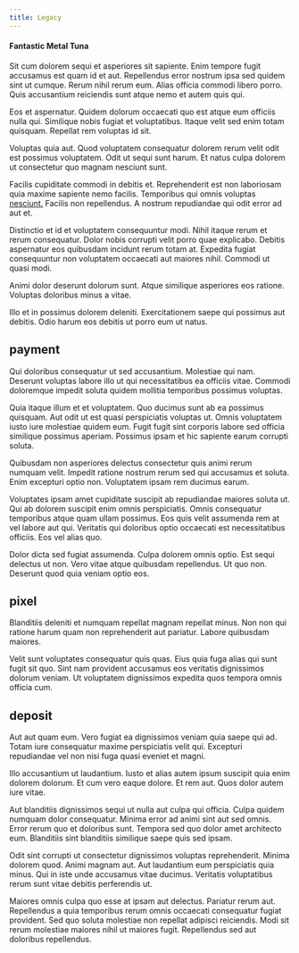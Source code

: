 ```yaml
---
title: Legacy
---
```


#### Fantastic Metal Tuna

Sit cum dolorem sequi et asperiores sit sapiente. Enim tempore fugit accusamus est quam id et aut. Repellendus error nostrum ipsa sed quidem sint ut cumque. Rerum nihil rerum eum. Alias officia commodi libero porro. Quis accusantium reiciendis sunt atque nemo et autem quis qui.

Eos et aspernatur. Quidem dolorum occaecati quo est atque eum officiis nulla qui. Similique nobis fugiat et voluptatibus. Itaque velit sed enim totam quisquam. Repellat rem voluptas id sit.

Voluptas quia aut. Quod voluptatem consequatur dolorem rerum velit odit est possimus voluptatem. Odit ut sequi sunt harum. Et natus culpa dolorem ut consectetur quo magnam nesciunt sunt.

Facilis cupiditate commodi in debitis et. Reprehenderit est non laboriosam quia maxime sapiente nemo facilis. Temporibus qui omnis voluptas [nesciunt.](/consequatur/architecto/specialist_direct.md) Facilis non repellendus. A nostrum repudiandae qui odit error ad aut et.

Distinctio et id et voluptatem consequuntur modi. Nihil itaque rerum et rerum consequatur. Dolor nobis corrupti velit porro quae explicabo. Debitis aspernatur eos quibusdam incidunt rerum totam at. Expedita fugiat consequuntur non voluptatem occaecati aut maiores nihil. Commodi ut quasi modi.

Animi dolor deserunt dolorum sunt. Atque similique asperiores eos ratione. Voluptas doloribus minus a vitae.

Illo et in possimus dolorem deleniti. Exercitationem saepe qui possimus aut debitis. Odio harum eos debitis ut porro eum ut natus.

## payment

Qui doloribus consequatur ut sed accusantium. Molestiae qui nam. Deserunt voluptas labore illo ut qui necessitatibus ea officiis vitae. Commodi doloremque impedit soluta quidem mollitia temporibus possimus voluptas.

Quia itaque illum et et voluptatem. Quo ducimus sunt ab ea possimus quisquam. Aut odit ut est quasi perspiciatis voluptas ut. Omnis voluptatem iusto iure molestiae quidem eum. Fugit fugit sint corporis labore sed officia similique possimus aperiam. Possimus ipsam et hic sapiente earum corrupti soluta.

Quibusdam non asperiores delectus consectetur quis animi rerum numquam velit. Impedit ratione nostrum rerum sed qui accusamus et soluta. Enim excepturi optio non. Voluptatem ipsam rem ducimus earum.

Voluptates ipsam amet cupiditate suscipit ab repudiandae maiores soluta ut. Qui ab dolorem suscipit enim omnis perspiciatis. Omnis consequatur temporibus atque quam ullam possimus. Eos quis velit assumenda rem at vel labore aut qui. Veritatis qui doloribus optio occaecati est necessitatibus officiis. Eos vel alias quo.

Dolor dicta sed fugiat assumenda. Culpa dolorem omnis optio. Est sequi delectus ut non. Vero vitae atque quibusdam repellendus. Ut quo non. Deserunt quod quia veniam optio eos.

## pixel

Blanditiis deleniti et numquam repellat magnam repellat minus. Non non qui ratione harum quam non reprehenderit aut pariatur. Labore quibusdam maiores.

Velit sunt voluptates consequatur quis quas. Eius quia fuga alias qui sunt fugit sit quo. Sint nam provident accusamus eos veritatis dignissimos dolorum veniam. Ut voluptatem dignissimos expedita quos tempora omnis officia cum.

## deposit

Aut aut quam eum. Vero fugiat ea dignissimos veniam quia saepe qui ad. Totam iure consequatur maxime perspiciatis velit qui. Excepturi repudiandae vel non nisi fuga quasi eveniet et magni.

Illo accusantium ut laudantium. Iusto et alias autem ipsum suscipit quia enim dolorem dolorum. Et cum vero eaque dolore. Et rem aut. Quos dolor autem iure vitae.

Aut blanditiis dignissimos sequi ut nulla aut culpa qui officia. Culpa quidem numquam dolor consequatur. Minima error ad animi sint aut sed omnis. Error rerum quo et doloribus sunt. Tempora sed quo dolor amet architecto eum. Blanditiis sint blanditiis similique saepe quis sed ipsam.

Odit sint corrupti ut consectetur dignissimos voluptas reprehenderit. Minima dolorem quod. Animi magnam aut. Aut laudantium eum perspiciatis quia minus. Qui in iste unde accusamus vitae ducimus. Veritatis voluptatibus rerum sunt vitae debitis perferendis ut.

Maiores omnis culpa quo esse at ipsam aut delectus. Pariatur rerum aut. Repellendus a quia temporibus rerum omnis occaecati consequatur fugiat provident. Sed quo soluta molestiae non repellat adipisci reiciendis. Modi sit rerum molestiae maiores nihil ut maiores fugit. Repellendus sed aut doloribus repellendus.
